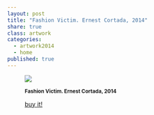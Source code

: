 ```yaml
---
layout: post
title: "Fashion Victim. Ernest Cortada, 2014"
share: true
class: artwork
categories:
  - artwork2014
  - home
published: true
---
```


<figure class="text-center">
	<img src="http://www.artinpocket.cat/wp-content/uploads/2014/05/fashion-victim-watermark.jpg">
	<figcaption>
		<p><small><strong>Fashion Victim. Ernest Cortada, 2014</strong></small></p>
		<p><a href="http://www.artinpocket.cat/product/fashion-victim-ernest-cortada-2014/" class="btn btn-primary btn-lg"><i class="fa fa-credit-card"></i> buy it!</a></p>
	</figcaption>
</figure>
